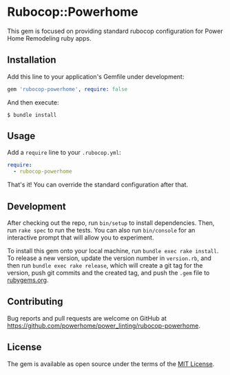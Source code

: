 # Rubocop::Powerhome

This gem is focused on providing standard rubocop configuration for Power Home Remodeling ruby apps.

## Installation

Add this line to your application's Gemfile under development:

```ruby
gem 'rubocop-powerhome', require: false
```

And then execute:

    $ bundle install

## Usage

Add a `require` line to your `.rubocop.yml`:

```yml
require:
  - rubocop-powerhome
```

That's it! You can override the standard configuration after that.

## Development

After checking out the repo, run `bin/setup` to install dependencies. Then, run `rake spec` to run the tests. You can also run `bin/console` for an interactive prompt that will allow you to experiment.

To install this gem onto your local machine, run `bundle exec rake install`. To release a new version, update the version number in `version.rb`, and then run `bundle exec rake release`, which will create a git tag for the version, push git commits and the created tag, and push the `.gem` file to [rubygems.org](https://rubygems.org).

## Contributing

Bug reports and pull requests are welcome on GitHub at https://github.com/powerhome/power_linting/rubocop-powerhome.

## License

The gem is available as open source under the terms of the [MIT License](https://opensource.org/licenses/MIT).
